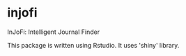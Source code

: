 # injofi
InJoFi: Intelligent Journal Finder

This package is written using Rstudio. It uses 'shiny' library.
